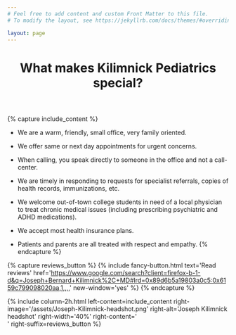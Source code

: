 ```yaml
---
# Feel free to add content and custom Front Matter to this file.
# To modify the layout, see https://jekyllrb.com/docs/themes/#overriding-theme-defaults

layout: page
---
```

<header class="post-header">
    <h1 class="post-title">What makes Kilimnick Pediatrics special?</h1>
</header>


{% capture include_content %}
- We are a warm, friendly, small office, very family oriented.

- We offer same or next day appointments for urgent concerns.

- When calling, you speak directly to someone in the office and not a call-center.

- We are timely in responding to requests for specialist referrals, copies of health records, immunizations, etc.

- We welcome out-of-town college students in need of a local physician to treat chronic medical issues (including prescribing psychiatric and ADHD medications).

- We accept most health insurance plans.

- Patients and parents are all treated with respect and empathy.
{% endcapture %}


{% capture reviews_button %}
    {% include fancy-button.html 
        text='Read reviews'
        href='https://www.google.com/search?client=firefox-b-1-d&q=Joseph+Bernard+Kilimnick%2C+MD#lrd=0x89d6b5a19803a0c5:0x6159c799098020aa,1,,,,'
        new-window='yes'
    %}
{% endcapture %}



{% include column-2h.html 
    left-content=include_content
    right-image='/assets/Joseph-Kilimnick-headshot.png' 
    right-alt='Joseph Kilimnick headshot' 
    right-width='40%'
    right-content='<br>'
    right-suffix=reviews_button
%}

